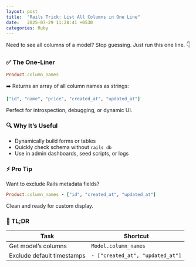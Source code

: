```yaml
---
layout: post
title:  "Rails Trick: List All Columns in One Line"
date:   2025-07-29 11:28:41 +0530
categories: Ruby
---
```


Need to see all columns of a model?
Stop guessing. Just run this one line. 👇

### ✅ The One-Liner

```ruby
Product.column_names
````

➡️ Returns an array of all column names as strings:

```ruby
["id", "name", "price", "created_at", "updated_at"]
```

Perfect for introspection, debugging, or dynamic UI.

### 🔍 Why It’s Useful

* Dynamically build forms or tables
* Quickly check schema without `rails db`
* Use in admin dashboards, seed scripts, or logs

### ⚡ Pro Tip

Want to exclude Rails metadata fields?

```ruby
Product.column_names - ["id", "created_at", "updated_at"]
```

Clean and ready for custom display.

### 🧾 TL;DR

| Task                       | Shortcut                         |
| -------------------------- | -------------------------------- |
| Get model’s columns        | `Model.column_names`             |
| Exclude default timestamps | `- ["created_at", "updated_at"]` |
